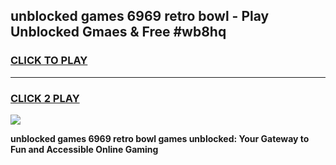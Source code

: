 
## unblocked games 6969 retro bowl - Play Unblocked Gmaes & Free #wb8hq
<h3>
<a href="https://news.freeplayer.one?title=unblocked_games_6969_retro_bowl&ref=03M">CLICK TO PLAY</a></h3>
<hr>

<h3>
<a href="https://news.freeplayer.one?title=unblocked_games_6969_retro_bowl&ref=03M">CLICK 2 PLAY</a>
  
</h3>

<a href="https://news.freeplayer.one?title=unblocked_games_6969_retro_bowl&ref=03M"><img src="https://clearcache.store/games.png"></a>


**unblocked games 6969 retro bowl games unblocked: Your Gateway to Fun and Accessible Online Gaming**
